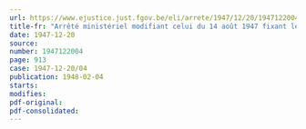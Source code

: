 ```yaml
---
url: https://www.ejustice.just.fgov.be/eli/arrete/1947/12/20/1947122004/justel
title-fr: "Arrêté ministériel modifiant celui du 14 août 1947 fixant les indemnités de vacation allouées aux membres des commissions des pensions militaires prévues par l'article 67 des lois coordonnées sur les pensions militaires"
date: 1947-12-20
source:
number: 1947122004
page: 913
case: 1947-12-20/04
publication: 1948-02-04
starts:
modifies:
pdf-original:
pdf-consolidated:
---
```


